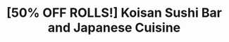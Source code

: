 ---
layout: place
title: "[50% OFF ROLLS!] Koisan Sushi Bar and Japanese Cuisine"
permalink: /california/orange/50-off-rolls-koisan-sushi-bar-and-japanese-cuisine.html
stateAbbr: CA
stateName: California
cityName: Orange
seo:
  name: "[50% OFF ROLLS!] Koisan Sushi Bar and Japanese Cuisine"
  type: Restaurant
  links: https://www.koisansushibar.com/
description: "Looking for sushi in Orange, California? Check out [50% OFF ROLLS!] Koisan Sushi Bar and Japanese Cuisine for a delightful Japanese dining experience. Enjoy ..."
place_id: ChIJQ4cq6U_X3IARHdCeExIeZfE
photos:
  - name: >-
      places/ChIJQ4cq6U_X3IARHdCeExIeZfE/photos/AeeoHcLdd_BVzUGd6R8aGqq20E_Lj5xqL9zSevf-_GGHnXa2F0xTF2upN5BtpD4Q9bt8EV0RlKAc1ZY2GNdmV51vPjV4ijV0GnY5o0RDxsiKJW1b1hylx6uS-RMsk-yDwXZ68pkl8kkFC6gfOepnysCQCSnMIJWakKNS4yxlqc2mVHOl0zsyDLylyiIYsqksmc-h2PoRgTMOxi2saI9fdeZ7qk96ss8NqE2O-VpLiLK9s1w0rodAQ0hpo3yy_1lo2JQxDCW52w3N_XFFor0QD0zI8tioMVPwirjmC-qrmHdr1R5JHw
    widthPx: 4032
    heightPx: 3024
    authorAttributions:
      - displayName: '[50% OFF ROLLS!] Koisan Sushi Bar and Japanese Cuisine'
        uri: https://maps.google.com/maps/contrib/105572580896850949959
        photoUri: >-
          https://lh3.googleusercontent.com/a-/ALV-UjX3CXjkQ8ZqrJufUDiWB2Jyw-be3x_7fpilXwtBMhp3bOqx5Y4=s100-p-k-no-mo
    flagContentUri: >-
      https://www.google.com/local/imagery/report/?cb_client=maps_api_places.places_api&image_key=!1e10!2sAF1QipOlW0DzjHWLdxLGpYOwX0X4fWlcUNvvLOyeVWx4&hl=en-US
    googleMapsUri: >-
      https://www.google.com/maps/place//data=!3m4!1e2!3m2!1sAF1QipOlW0DzjHWLdxLGpYOwX0X4fWlcUNvvLOyeVWx4!2e10!4m2!3m1!1s0x80dcd74fe92a8743:0xf1651e12139ed01d
  - name: >-
      places/ChIJQ4cq6U_X3IARHdCeExIeZfE/photos/AeeoHcL9L_C56gqFo0v71DfxeJkV4yqa5mNJVkUPg0gmty-UJ3TnteSRp9-okXaYSs07pZyzFkCj3UaSInzYCwDmJfFsftN64RqLQwEutRpQzrUz9Euq2xu7WImk7HcR8uV_jXj1NMJIFq9RxwB4dH5dMCkh35dLAuNrUfRMlK72E9olApcJ1GgB5WM9B040nggGNAd3j6qgdRn3IyhmMZSqrJBSUK4nB5fAmju1XlS-DFUv5CMF8yQaK8v7u3iQO4pDOiXppn9Do2GeQ1OhMEhwRSjkxD1FK2ud-qvi2nsvklYGPg
    widthPx: 2048
    heightPx: 2048
    authorAttributions:
      - displayName: '[50% OFF ROLLS!] Koisan Sushi Bar and Japanese Cuisine'
        uri: https://maps.google.com/maps/contrib/105572580896850949959
        photoUri: >-
          https://lh3.googleusercontent.com/a-/ALV-UjX3CXjkQ8ZqrJufUDiWB2Jyw-be3x_7fpilXwtBMhp3bOqx5Y4=s100-p-k-no-mo
    flagContentUri: >-
      https://www.google.com/local/imagery/report/?cb_client=maps_api_places.places_api&image_key=!1e10!2sAF1QipM6bA0CVNLdaXjs3CUKp-e0hz0p39LNs6znkCUP&hl=en-US
    googleMapsUri: >-
      https://www.google.com/maps/place//data=!3m4!1e2!3m2!1sAF1QipM6bA0CVNLdaXjs3CUKp-e0hz0p39LNs6znkCUP!2e10!4m2!3m1!1s0x80dcd74fe92a8743:0xf1651e12139ed01d
  - name: >-
      places/ChIJQ4cq6U_X3IARHdCeExIeZfE/photos/AeeoHcIbn3_GGhxtZmrhcDh_cd15L1D7RcH0KJDLnpli9giWnz04E5dw3Sf3T5K8x2QCPX_pdbT9lZnOrV1NDnAIeG_MAS07rbZFEy95gA36TLJZzoeVxZlya7Ooqkr6XpZjov_xhCT6oxpblWT4R6MaH_JeSfPQveHZ350DMljX6ICk0VsS-DT1FY-C9fJyEcjRdVoh71PqNxfctdmV1AueZaf8pPRz22psEsBYaoFztt9Wz4Mn4qeMPOErKhlqK0QsPycLB8ZtKJXljzShYxULgFsNu9EDIbDDInJS3S_aWJdkI8sFvOxDtZ7GJbevWEzqm8dG3L0_bImm5q6CmZ6aB2-ZWWZ9yJl6iA1a9dDn13JIY3JzzXxItejBxifDNCgSHD4FWigGrR8HtYscqnQ8p8jea6d_cPd0xi7R5-YssqGl6g
    widthPx: 3000
    heightPx: 4000
    authorAttributions:
      - displayName: jen
        uri: https://maps.google.com/maps/contrib/105397355482527314662
        photoUri: >-
          https://lh3.googleusercontent.com/a-/ALV-UjWneJS_NA_06LTTEx8wTaLyb5bz30aePlbeHITehjkVEIDbyTI=s100-p-k-no-mo
    flagContentUri: >-
      https://www.google.com/local/imagery/report/?cb_client=maps_api_places.places_api&image_key=!1e10!2sCIHM0ogKEICAgIDL7LzjPw&hl=en-US
    googleMapsUri: >-
      https://www.google.com/maps/place//data=!3m4!1e2!3m2!1sCIHM0ogKEICAgIDL7LzjPw!2e10!4m2!3m1!1s0x80dcd74fe92a8743:0xf1651e12139ed01d
  - name: >-
      places/ChIJQ4cq6U_X3IARHdCeExIeZfE/photos/AeeoHcKxcLHmpj2sGJRAzP0qoZrFE-__URB7ePf8WpQIT4Z26fyxf8OMnVtGGlwvEcubSjKdM_asO0SeQ95xtWkv5jPJe6Xy2FuDEnN9vYepEF7KDlPvKFPQzcCHBxcHDgp8r99K7djfY4w6NzRxA2RSUKEJix_k_5vp8_jUtMsqsKEicnhUVmt19qBY7IjSm7WK833xszqE9g_y6m-G9FDVzyDYWh4rQPKqgvhEVUJ4sacE-FBxs_P33prJlNq3Y8tqgjFAsegwpQ8gkzyP-TON_RVCfXkTXJsBwljd0aSzq3WtXAjsyCnftt9DQm0XLJ2JgwMa-e7t6WFZ-RjLoPbsBmNrZLZ1b9MUAccv89zG5K_fSCpKIKPo2LQF1hXbeplk3SX63DH2rX-JwIfk5mU_km6tkIeg7TNItnq0EzXKmSUhqwA
    widthPx: 3024
    heightPx: 4032
    authorAttributions:
      - displayName: Johnisa Breault
        uri: https://maps.google.com/maps/contrib/109295723811757891471
        photoUri: >-
          https://lh3.googleusercontent.com/a-/ALV-UjUk47W7tatGhWOL-sBVwLDno0yKl-8b2Z19kEjPu0DefjCcQg5DvQ=s100-p-k-no-mo
    flagContentUri: >-
      https://www.google.com/local/imagery/report/?cb_client=maps_api_places.places_api&image_key=!1e10!2sCIHM0ogKEICAgMDIzKW9rQE&hl=en-US
    googleMapsUri: >-
      https://www.google.com/maps/place//data=!3m4!1e2!3m2!1sCIHM0ogKEICAgMDIzKW9rQE!2e10!4m2!3m1!1s0x80dcd74fe92a8743:0xf1651e12139ed01d
  - name: >-
      places/ChIJQ4cq6U_X3IARHdCeExIeZfE/photos/AeeoHcK6jHpg9hbkovahgstcB1JxZQ3xbPCod4d0vsekIzgTYDh4p7FH9CCRWdb0f_q0fO0cuTXkcdQ6uj5s8MDQ-1MHqKAP0sbntihD99dLF226qUVYvlfA4bPHp1KL9QLFDaOdv7sRLIpWcl0qaJkYsIravDHugMG0NOpx6OAFnaCbvM9nuSPnYQHUJSaoPOKbYqU38EMiKWJER_RR2V8QgBKhTS9k7NBcMdwd65ajFU9w3ITOQ7CYI4q0jahIZxoIDSwK-hrROmCpbWTT9rqh3y72OrBRFM_aIB891iPmISLvJvPCE1IUnHuhA61EKCgx4TMshQh32CMPcUx1VpGp8xEzOeVVyvx9X9xj5xNOvUKH7IzFFCZwtL-KtSUBX9YoaK716argnDQFdpMc1SzOwNM9WsREoASTqEp9VOfbF5L755jU
    widthPx: 4000
    heightPx: 3000
    authorAttributions:
      - displayName: TroyN
        uri: https://maps.google.com/maps/contrib/100228903213085797645
        photoUri: >-
          https://lh3.googleusercontent.com/a-/ALV-UjVi5mqW8c2qE830TLEsIw8jMA1tYea82f2HSFI7zKnRwdq3yZPD=s100-p-k-no-mo
    flagContentUri: >-
      https://www.google.com/local/imagery/report/?cb_client=maps_api_places.places_api&image_key=!1e10!2sCIHM0ogKEICAgIClmcjj5AE&hl=en-US
    googleMapsUri: >-
      https://www.google.com/maps/place//data=!3m4!1e2!3m2!1sCIHM0ogKEICAgIClmcjj5AE!2e10!4m2!3m1!1s0x80dcd74fe92a8743:0xf1651e12139ed01d
  - name: >-
      places/ChIJQ4cq6U_X3IARHdCeExIeZfE/photos/AeeoHcLsa-sGORlBPmskpUT9nNOQM0bydUxtLAGVAYuU911fHWEH9EaQYGrVtiKPZPER2UzaY_oWBk47KjMyNogD2Rt5pu8f7u8ynshTEfpCYyUW1fdmfhYNweLP4lLYDy5VRIHArNdfIF5-uh9uRONTa8vNQaIeCOX6N0a-nQW7EM9V1drEEL2deEDmrDCMKC7UrRfnDLi1S_dfJVwsQ_XvnbkPeG2NMiqMWiY9CuNbwr7IqKXDhtqvSQykk4-Dz7blOUAH2jUAyzX4o0YJnXf0aI7pkYASrahq9YdwBK0UH6GUlw
    widthPx: 3024
    heightPx: 4032
    authorAttributions:
      - displayName: '[50% OFF ROLLS!] Koisan Sushi Bar and Japanese Cuisine'
        uri: https://maps.google.com/maps/contrib/105572580896850949959
        photoUri: >-
          https://lh3.googleusercontent.com/a-/ALV-UjX3CXjkQ8ZqrJufUDiWB2Jyw-be3x_7fpilXwtBMhp3bOqx5Y4=s100-p-k-no-mo
    flagContentUri: >-
      https://www.google.com/local/imagery/report/?cb_client=maps_api_places.places_api&image_key=!1e10!2sAF1QipOHwpHiA3Aq4OkkQL_xaZtGoRj5fPQNoK0mTarT&hl=en-US
    googleMapsUri: >-
      https://www.google.com/maps/place//data=!3m4!1e2!3m2!1sAF1QipOHwpHiA3Aq4OkkQL_xaZtGoRj5fPQNoK0mTarT!2e10!4m2!3m1!1s0x80dcd74fe92a8743:0xf1651e12139ed01d
  - name: >-
      places/ChIJQ4cq6U_X3IARHdCeExIeZfE/photos/AeeoHcIz-G13XH_RRWRpAKrdtvvRF9TAHWgeziJ6LIlYtmyytFzQ2j9SMvd8Wb5UpFoneV_3DhhXyUYG-uKllo_1R4X8FbpCOAX2LUKZ0bNzZjw4RovQmlKpjqSoTp-nNpee0l4s7U4Nl-ieoC0NTfBy5UCTWoTwlKDC5xeIcOHTyjgt_PzQqmRjr1Yy7UUmIWFXKKnOVNwXHfUc38T5LLNWovxz0qNNqppbaUxHoMphBV7jZ5daUCZwfM55wIl1zS1WK3DOLj0gY2_68xeXZx4XAESF6iDrYEKY1AnoxxAuW1UiklC6A8KMAE2pGv-uhlxe3mHHeDHT8z5USUvaj8IjuHaiJse4FrWso-Wx0VzN_kmP9oacQ1iMMAWUO9qJs-pDnmqLBfnsjZoIFPYOSiQAGHB8691d7nKuHB1mNWwU_JVVyi4G
    widthPx: 3024
    heightPx: 4032
    authorAttributions:
      - displayName: Johnisa Breault
        uri: https://maps.google.com/maps/contrib/109295723811757891471
        photoUri: >-
          https://lh3.googleusercontent.com/a-/ALV-UjUk47W7tatGhWOL-sBVwLDno0yKl-8b2Z19kEjPu0DefjCcQg5DvQ=s100-p-k-no-mo
    flagContentUri: >-
      https://www.google.com/local/imagery/report/?cb_client=maps_api_places.places_api&image_key=!1e10!2sCIHM0ogKEICAgMDIzKW9zQE&hl=en-US
    googleMapsUri: >-
      https://www.google.com/maps/place//data=!3m4!1e2!3m2!1sCIHM0ogKEICAgMDIzKW9zQE!2e10!4m2!3m1!1s0x80dcd74fe92a8743:0xf1651e12139ed01d
  - name: >-
      places/ChIJQ4cq6U_X3IARHdCeExIeZfE/photos/AeeoHcI97hf196uQl3N54vTbvEkNhDwn-9ZUqlmD6KP8KS_hZI7XiNM-DLuGZckhcj31zAzJuKAKUDjVtI5UXpChx0xeoYy_XM1rCktelJrp7KQV8PTKZF9HKrLx9kNvBOE_DtGG1cSX1qxdGNX_xfwzKKGC-miGDYUfEGUKHsbLhT59UqE2To42tuuW-33Y1ePECZnogwSMWNBNoPRBO_qbfCScHdCFAwel-iSt7kx665m-PvjWvpb3kkCbTJ-z49ZtqfN-Q6UxKDJQrXOp6skJ5JcW2tc3SS5s_lkI4u10k2TQXw
    widthPx: 2048
    heightPx: 2025
    authorAttributions:
      - displayName: '[50% OFF ROLLS!] Koisan Sushi Bar and Japanese Cuisine'
        uri: https://maps.google.com/maps/contrib/105572580896850949959
        photoUri: >-
          https://lh3.googleusercontent.com/a-/ALV-UjX3CXjkQ8ZqrJufUDiWB2Jyw-be3x_7fpilXwtBMhp3bOqx5Y4=s100-p-k-no-mo
    flagContentUri: >-
      https://www.google.com/local/imagery/report/?cb_client=maps_api_places.places_api&image_key=!1e10!2sAF1QipNC4GvJDo8l1_RVXxbwicYV_QY2hFpUkgmRkcef&hl=en-US
    googleMapsUri: >-
      https://www.google.com/maps/place//data=!3m4!1e2!3m2!1sAF1QipNC4GvJDo8l1_RVXxbwicYV_QY2hFpUkgmRkcef!2e10!4m2!3m1!1s0x80dcd74fe92a8743:0xf1651e12139ed01d
  - name: >-
      places/ChIJQ4cq6U_X3IARHdCeExIeZfE/photos/AeeoHcLzIGlXybGIlU5T1tyiRVzc4Nr073jh8ZbKK2ZTKTXZyaXakaODLk_2Vp8_Q3H7GTVXErM-h6Q7SoI8RridzMcCYf8OfZsJgeTus01_b1qq6MCCsoTQ6B_S-KQTFmgik15mQOB9qkECKLq6uvxncW55BEI7weGPOgHAztrlVC2YYNrKiNnuHFxkBAqB24Qp8I5eUNMromzVVtMdmlhxGgridcWZX3LnfE9jiWlvzzORzIm4xmZO0zbLZxbWJY-ef2SHYI6SGWY4BRNsbvjBL3GJgZch6YIh8iaakts7q2CrhyhfmZxaBjS7oaRNyf0ZRoJV7zbXyy5adYsbbuDGWnvZPJhN1-NtezNO-yeZ3gNq8BBdakRmRJtVzoCQ7-4hlkasasJVnU0loSGi0J6GdOXHTSQ7C7tK67m7PZU-G9EITA
    widthPx: 3024
    heightPx: 3024
    authorAttributions:
      - displayName: marlene Lemus
        uri: https://maps.google.com/maps/contrib/110331221884640466256
        photoUri: >-
          https://lh3.googleusercontent.com/a-/ALV-UjX5I7UpXmwIx4IGanwvrqrb0VUclKMAqo2xp9OJwqX_MVIseXXo=s100-p-k-no-mo
    flagContentUri: >-
      https://www.google.com/local/imagery/report/?cb_client=maps_api_places.places_api&image_key=!1e10!2sCIHM0ogKEICAgICm_ozXbw&hl=en-US
    googleMapsUri: >-
      https://www.google.com/maps/place//data=!3m4!1e2!3m2!1sCIHM0ogKEICAgICm_ozXbw!2e10!4m2!3m1!1s0x80dcd74fe92a8743:0xf1651e12139ed01d
  - name: >-
      places/ChIJQ4cq6U_X3IARHdCeExIeZfE/photos/AeeoHcJYEPPj6eJHLc40p59yumsgEkqCanakz82SQIFwolyMSIe4srR9y50Doyn5hyZKzh9Spx07WP9GJWZps0epM9VdaDoCrX-UlSmxnHMTIctzd_3xWq4VOM1qk2m2eo_3slMTx5XDeCboGd4iospti7I7h0D352tiU8Y17CLTK71QJbfooTk_VBHTJJn1qo0olJZsjPzmGAVKxZ4rK2Hp3NQMg77iqDwztesv2FpV8Y7TO9ZsdaMJwyDZ7xmq1baDFE_UpU9ZjjPDniwIq5Em4PnAK2Y_lSI87UibJPKFoV2ygG5cR0AOcijwqElfKh50AwnRSXBKP91o_LjroyIlWbpsK3_inQoqXB9TwFkuB4gz9h0Ea-IJOqtzkJ2UoyV4KtqlfWHF2Y9jqnnpz914XhATBOQtn1Neo_mvkUKWJ2pv-A
    widthPx: 3464
    heightPx: 4618
    authorAttributions:
      - displayName: Bad Wook
        uri: https://maps.google.com/maps/contrib/110997441123373263856
        photoUri: >-
          https://lh3.googleusercontent.com/a-/ALV-UjXPNBwWLPKN9d2UEDrsafQsVQ8V53eBoCD7fw7WrbjaKqOIHocjJw=s100-p-k-no-mo
    flagContentUri: >-
      https://www.google.com/local/imagery/report/?cb_client=maps_api_places.places_api&image_key=!1e10!2sCIHM0ogKEICAgICu1NXnfg&hl=en-US
    googleMapsUri: >-
      https://www.google.com/maps/place//data=!3m4!1e2!3m2!1sCIHM0ogKEICAgICu1NXnfg!2e10!4m2!3m1!1s0x80dcd74fe92a8743:0xf1651e12139ed01d
address: 1132 E Katella Ave a11, Orange, CA 92867, USA
street: 1132 E Katella Ave a11
city: Orange
state: CA
zip: '92867'
country: USA
neighborhood: null
latitude: '33.808178'
longitude: '-117.841900'
accessibility_options:
  wheelchairAccessibleParking: true
  wheelchairAccessibleEntrance: true
  wheelchairAccessibleRestroom: true
  wheelchairAccessibleSeating: true
business_status: OPERATIONAL
name: '[50% OFF ROLLS!] Koisan Sushi Bar and Japanese Cuisine'
google_maps_links:
  directionsUri: >-
    https://www.google.com/maps/dir//''/data=!4m7!4m6!1m1!4e2!1m2!1m1!1s0x80dcd74fe92a8743:0xf1651e12139ed01d!3e0
  placeUri: https://maps.google.com/?cid=17394342198775828509
  writeAReviewUri: >-
    https://www.google.com/maps/place//data=!4m3!3m2!1s0x80dcd74fe92a8743:0xf1651e12139ed01d!12e1
  reviewsUri: >-
    https://www.google.com/maps/place//data=!4m4!3m3!1s0x80dcd74fe92a8743:0xf1651e12139ed01d!9m1!1b1
  photosUri: >-
    https://www.google.com/maps/place//data=!4m3!3m2!1s0x80dcd74fe92a8743:0xf1651e12139ed01d!10e5
primary_type: Sushi Restaurant
opening_hours:
  regular: null
  current: null
secondary_opening_hours:
  regular:
    weekdayDescriptions: null
    type: null
  current:
    weekdayDescriptions: null
    type: null
phone: (714) 639-2330
price_level: PRICE_LEVEL_MODERATE
price_range: $20 &ndash; $30
rating: '4.3'
rating_count: 431
website: https://www.koisansushibar.com/
reviews: null
parking_options: null
payment_options: null
allow_dogs: null
curbside_pickup: null
delivery: null
dine_in: null
good_for_children: null
good_for_groups: null
good_for_sports: null
live_music: null
menu_for_children: null
outdoor_seating: null
reservable: null
restroom: null
serves_beer: null
serves_breakfast: null
serves_brunch: null
serves_cocktails: null
serves_coffee: null
serves_dinner: null
serves_dessert: null
serves_lunch: null
serves_vegetarian_food: null
serves_wine: null
takeout: null
summary: null

---